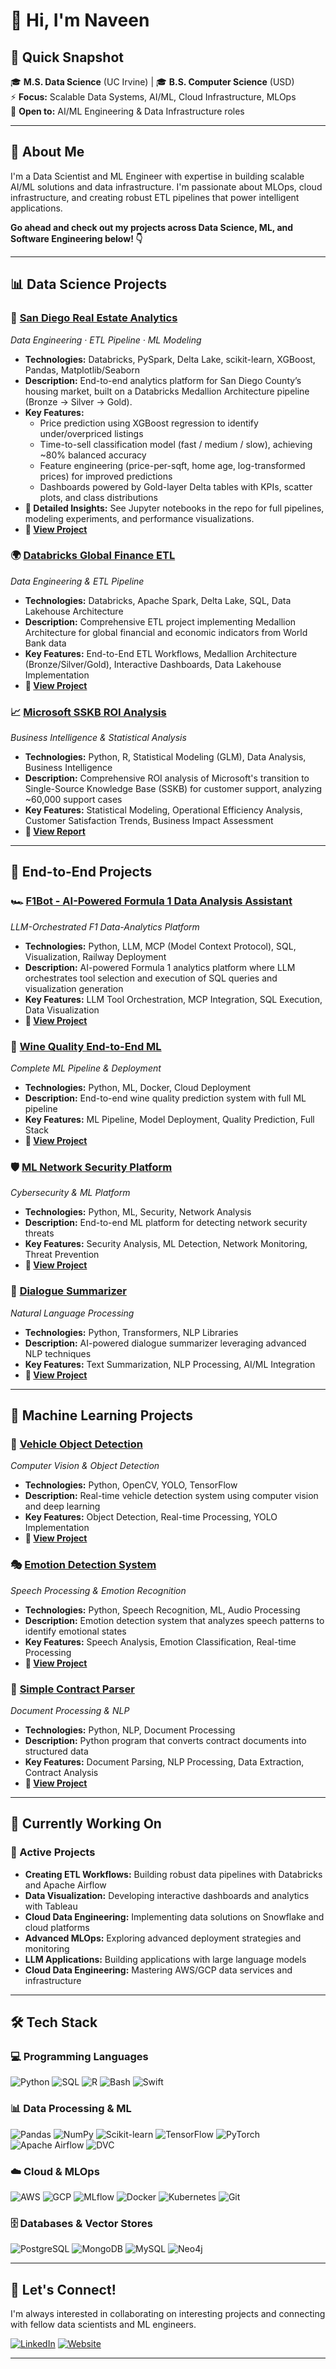 # 👋 Hi, I'm Naveen

## 📌 Quick Snapshot
🎓 **M.S. Data Science** (UC Irvine) | 🎓 **B.S. Computer Science** (USD)  
⚡ **Focus:** Scalable Data Systems, AI/ML, Cloud Infrastructure, MLOps  
📍 **Open to:** AI/ML Engineering & Data Infrastructure roles  

---

## 🚀 About Me

I'm a Data Scientist and ML Engineer with expertise in building scalable AI/ML solutions and data infrastructure. I'm passionate about MLOps, cloud infrastructure, and creating robust ETL pipelines that power intelligent applications.

**Go ahead and check out my projects across Data Science, ML, and Software Engineering below! 👇**

---

## 📊 Data Science Projects

### 🏡 [San Diego Real Estate Analytics](https://github.com/Messinavu10/real-estate-analytics)  
*Data Engineering · ETL Pipeline · ML Modeling*  

- **Technologies:** Databricks, PySpark, Delta Lake, scikit-learn, XGBoost, Pandas, Matplotlib/Seaborn  
- **Description:** End-to-end analytics platform for San Diego County’s housing market, built on a Databricks Medallion Architecture pipeline (Bronze → Silver → Gold).  
- **Key Features:**  
  - Price prediction using XGBoost regression to identify under/overpriced listings  
  - Time-to-sell classification model (fast / medium / slow), achieving ~80% balanced accuracy  
  - Feature engineering (price-per-sqft, home age, log-transformed prices) for improved predictions  
  - Dashboards powered by Gold-layer Delta tables with KPIs, scatter plots, and class distributions  
- **🔎 Detailed Insights:** See Jupyter notebooks in the repo for full pipelines, modeling experiments, and performance visualizations.  
- **🔗 [View Project](https://github.com/Messinavu10/real-estate-analytics)**  

### 🌍 [Databricks Global Finance ETL](https://github.com/Messinavu10/databricks-global-finance-etl)
*Data Engineering & ETL Pipeline*

- **Technologies:** Databricks, Apache Spark, Delta Lake, SQL, Data Lakehouse Architecture
- **Description:** Comprehensive ETL project implementing Medallion Architecture for global financial and economic indicators from World Bank data
- **Key Features:** End-to-End ETL Workflows, Medallion Architecture (Bronze/Silver/Gold), Interactive Dashboards, Data Lakehouse Implementation
- **🔗 [View Project](https://github.com/Messinavu10/databricks-global-finance-etl)**

### 📈 [Microsoft SSKB ROI Analysis](https://drive.google.com/file/d/1TBGQ7TFB8IRhZ2jgCq9O3ophsLBAlsDJ/view?pli=1)
*Business Intelligence & Statistical Analysis*

- **Technologies:** Python, R, Statistical Modeling (GLM), Data Analysis, Business Intelligence
- **Description:** Comprehensive ROI analysis of Microsoft's transition to Single-Source Knowledge Base (SSKB) for customer support, analyzing ~60,000 support cases
- **Key Features:** Statistical Modeling, Operational Efficiency Analysis, Customer Satisfaction Trends, Business Impact Assessment
- **🔗 [View Report](https://drive.google.com/file/d/1TBGQ7TFB8IRhZ2jgCq9O3ophsLBAlsDJ/view?pli=1)**

---

## 🔄 End-to-End Projects

### 🏎️ [F1Bot - AI-Powered Formula 1 Data Analysis Assistant](https://github.com/Messinavu10/formula-1-bot)
*LLM-Orchestrated F1 Data-Analytics Platform*

- **Technologies:** Python, LLM, MCP (Model Context Protocol), SQL, Visualization, Railway Deployment
- **Description:** AI-powered Formula 1 analytics platform where LLM orchestrates tool selection and execution of SQL queries and visualization generation
- **Key Features:** LLM Tool Orchestration, MCP Integration, SQL Execution, Data Visualization
- **🔗 [View Project](https://github.com/Messinavu10/formula-1-bot)**

### 🍷 [Wine Quality End-to-End ML](https://github.com/Messinavu10/Wine-Quality-End-To-End-ML-Project)
*Complete ML Pipeline & Deployment*

- **Technologies:** Python, ML, Docker, Cloud Deployment
- **Description:** End-to-end wine quality prediction system with full ML pipeline
- **Key Features:** ML Pipeline, Model Deployment, Quality Prediction, Full Stack
- **🔗 [View Project](https://github.com/Messinavu10/Wine-Quality-End-To-End-ML-Project)**

### 🛡️ [ML Network Security Platform](https://github.com/Messinavu10/ML-Network-Security)
*Cybersecurity & ML Platform*

- **Technologies:** Python, ML, Security, Network Analysis
- **Description:** End-to-end ML platform for detecting network security threats
- **Key Features:** Security Analysis, ML Detection, Network Monitoring, Threat Prevention
- **🔗 [View Project](https://github.com/Messinavu10/ML-Network-Security)**

### 📝 [Dialogue Summarizer](https://github.com/Messinavu10/TextSummarizer)
*Natural Language Processing*

- **Technologies:** Python, Transformers, NLP Libraries
- **Description:** AI-powered dialogue summarizer leveraging advanced NLP techniques
- **Key Features:** Text Summarization, NLP Processing, AI/ML Integration
- **🔗 [View Project](https://github.com/Messinavu10/TextSummarizer)**

---

## 🤖 Machine Learning Projects

### 🧠 [Vehicle Object Detection](https://github.com/Messinavu10/Vehicle-Object-Detection)
*Computer Vision & Object Detection*

- **Technologies:** Python, OpenCV, YOLO, TensorFlow
- **Description:** Real-time vehicle detection system using computer vision and deep learning
- **Key Features:** Object Detection, Real-time Processing, YOLO Implementation
- **🔗 [View Project](https://github.com/Messinavu10/Vehicle-Object-Detection)**

### 🎭 [Emotion Detection System](https://github.com/Messinavu10/Emotion-Detection-System)
*Speech Processing & Emotion Recognition*

- **Technologies:** Python, Speech Recognition, ML, Audio Processing
- **Description:** Emotion detection system that analyzes speech patterns to identify emotional states
- **Key Features:** Speech Analysis, Emotion Classification, Real-time Processing
- **🔗 [View Project](https://github.com/Messinavu10/Emotion-Detection-System)**

### 📄 [Simple Contract Parser](https://github.com/Messinavu10/simple-contract-parser)
*Document Processing & NLP*

- **Technologies:** Python, NLP, Document Processing
- **Description:** Python program that converts contract documents into structured data
- **Key Features:** Document Parsing, NLP Processing, Data Extraction, Contract Analysis
- **🔗 [View Project](https://github.com/Messinavu10/simple-contract-parser)**

---

## 🔬 Currently Working On

### 🎯 Active Projects
- **Creating ETL Workflows:** Building robust data pipelines with Databricks and Apache Airflow
- **Data Visualization:** Developing interactive dashboards and analytics with Tableau
- **Cloud Data Engineering:** Implementing data solutions on Snowflake and cloud platforms
- **Advanced MLOps:** Exploring advanced deployment strategies and monitoring
- **LLM Applications:** Building applications with large language models
- **Cloud Data Engineering:** Mastering AWS/GCP data services and infrastructure

---

## 🛠️ Tech Stack

### 💻 Programming Languages
![Python](https://img.shields.io/badge/Python-3776AB?style=for-the-badge&logo=python&logoColor=white)
![SQL](https://img.shields.io/badge/SQL-4479A1?style=for-the-badge&logo=mysql&logoColor=white)
![R](https://img.shields.io/badge/R-276DC3?style=for-the-badge&logo=r&logoColor=white)
![Bash](https://img.shields.io/badge/Bash-4EAA25?style=for-the-badge&logo=gnu-bash&logoColor=white)
![Swift](https://img.shields.io/badge/Swift-FA7343?style=for-the-badge&logo=swift&logoColor=white)

### 📊 Data Processing & ML
![Pandas](https://img.shields.io/badge/Pandas-150458?style=for-the-badge&logo=pandas&logoColor=white)
![NumPy](https://img.shields.io/badge/NumPy-013243?style=for-the-badge&logo=numpy&logoColor=white)
![Scikit-learn](https://img.shields.io/badge/Scikit--learn-F7931E?style=for-the-badge&logo=scikit-learn&logoColor=white)
![TensorFlow](https://img.shields.io/badge/TensorFlow-FF6F00?style=for-the-badge&logo=tensorflow&logoColor=white)
![PyTorch](https://img.shields.io/badge/PyTorch-EE4C2C?style=for-the-badge&logo=pytorch&logoColor=white)
![Apache Airflow](https://img.shields.io/badge/Apache_Airflow-017CEE?style=for-the-badge&logo=apache-airflow&logoColor=white)
![DVC](https://img.shields.io/badge/DVC-945DD6?style=for-the-badge&logo=dvc&logoColor=white)

### ☁️ Cloud & MLOps
![AWS](https://img.shields.io/badge/AWS-232F3E?style=for-the-badge&logo=amazon-aws&logoColor=white)
![GCP](https://img.shields.io/badge/Google_Cloud-4285F4?style=for-the-badge&logo=google-cloud&logoColor=white)
![MLflow](https://img.shields.io/badge/MLflow-019733?style=for-the-badge&logo=mlflow&logoColor=white)
![Docker](https://img.shields.io/badge/Docker-2496ED?style=for-the-badge&logo=docker&logoColor=white)
![Kubernetes](https://img.shields.io/badge/Kubernetes-326CE5?style=for-the-badge&logo=kubernetes&logoColor=white)
![Git](https://img.shields.io/badge/Git-F05032?style=for-the-badge&logo=git&logoColor=white)

### 🗄️ Databases & Vector Stores
![PostgreSQL](https://img.shields.io/badge/PostgreSQL-316192?style=for-the-badge&logo=postgresql&logoColor=white)
![MongoDB](https://img.shields.io/badge/MongoDB-4EA94B?style=for-the-badge&logo=mongodb&logoColor=white)
![MySQL](https://img.shields.io/badge/MySQL-4479A1?style=for-the-badge&logo=mysql&logoColor=white)
![Neo4j](https://img.shields.io/badge/Neo4j-018bff?style=for-the-badge&logo=neo4j&logoColor=white)

---

## 🤝 Let's Connect!

I'm always interested in collaborating on interesting projects and connecting with fellow data scientists and ML engineers.

[![LinkedIn](https://img.shields.io/badge/LinkedIn-0077B5?style=for-the-badge&logo=linkedin&logoColor=white)](https://www.linkedin.com/in/messinavu10/)
[![Website](https://img.shields.io/badge/Portfolio-FF5722?style=for-the-badge&logo=google-chrome&logoColor=white)](https://naveen.work)

---
